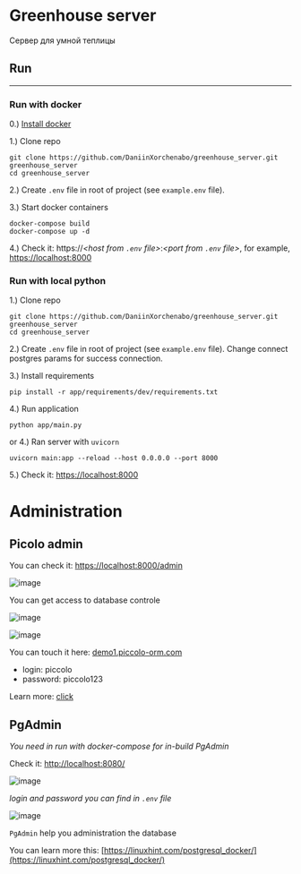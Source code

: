 # Greenhouse server

Сервер для умной теплицы

## Run

----
### Run with docker

0.) [Install docker](https://docs.docker.com/engine/install/)

1.) Clone repo
```
git clone https://github.com/DaniinXorchenabo/greenhouse_server.git greenhouse_server
cd greenhouse_server
```
2.) Create `.env` file in root of project (see `example.env` file).

3.) Start docker containers
```
docker-compose build
docker-compose up -d
```

4.) Check it: https://*<host from `.env` file>*:*<port from `.env` file>*, for example, [https://localhost:8000](https://localhost:8000)

### Run with local python

1.) Clone repo
```
git clone https://github.com/DaniinXorchenabo/greenhouse_server.git greenhouse_server
cd greenhouse_server
```

2.) Create `.env` file in root of project (see `example.env` file). Change connect postgres params for success connection.

3.) Install requirements
```
pip install -r app/requirements/dev/requirements.txt
```

4.) Run application
```
python app/main.py
```
or 4.) Ran server with `uvicorn`
```
uvicorn main:app --reload --host 0.0.0.0 --port 8000
```

5.) Check it: [https://localhost:8000](https://localhost:8000)

# Administration

## Picolo admin

You can check it: [https://localhost:8000/admin](https://localhost:8000/admin)

![image](https://user-images.githubusercontent.com/45897837/133110838-33c93a4d-417f-4c92-88bf-9c3b3d6e978e.png)

You can get access to database controle

![image](https://user-images.githubusercontent.com/45897837/133111291-8542d8f1-941c-48dc-97cf-81d83be6af29.png)

![image](https://user-images.githubusercontent.com/45897837/133111531-8bfa0361-8cb6-4b96-ba35-bf9b748ff9f3.png)

You can touch it here: [demo1.piccolo-orm.com](https://demo1.piccolo-orm.com/#/login)

- login: piccolo
- password: piccolo123

Learn more: [click](https://piccolo-api.readthedocs.io/en/latest/index.html)

## PgAdmin
*You need in run with docker-compose for in-build PgAdmin*

Check it: [http://localhost:8080/](http://localhost:8080/)

![image](https://user-images.githubusercontent.com/45897837/133112732-d0f2ebed-717a-474d-a2a4-bf3cacafa305.png)

*login and password you can find in `.env` file*

![image](https://user-images.githubusercontent.com/45897837/133112945-b0fad89f-cc78-4ffd-88ab-c485f63deb94.png)

`PgAdmin` help you administration the database

You can learn more this: [https://linuxhint.com/postgresql_docker/](https://linuxhint.com/postgresql_docker/)
